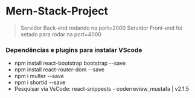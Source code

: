 # Mern-Stack-Project

> Servidor Back-end rodando na port=2000
> Servidor Front-end foi setado para rodar na port=4000
 

### Dependências e plugins para instalar VScode
- npm install react-bootstrap bootstrap --save
- npm install react-router-dom --save
- npm i multer --save
- npm i shortid --save
- Pesquisar via VsCode: react-snippests - coderreview_mustafa | v2.1.5
